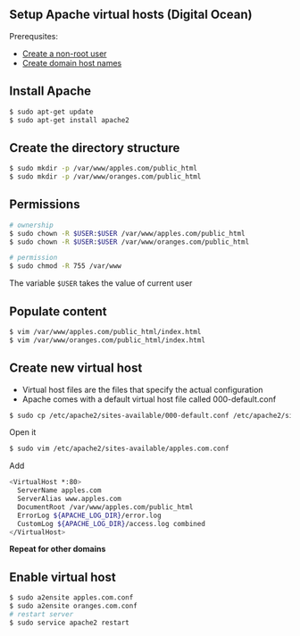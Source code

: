 ## Setup Apache virtual hosts (Digital Ocean)

Prerequsites:

- [Create a non-root user](https://www.digitalocean.com/community/tutorials/initial-server-setup-with-ubuntu-14-04)
- [Create domain host names](https://www.digitalocean.com/community/tutorials/how-to-set-up-a-host-name-with-digitalocean)


## Install Apache

```bash
$ sudo apt-get update
$ sudo apt-get install apache2
```

## Create the directory structure

```bash
$ sudo mkdir -p /var/www/apples.com/public_html
$ sudo mkdir -p /var/www/oranges.com/public_html
```

## Permissions

```bash
# ownership
$ sudo chown -R $USER:$USER /var/www/apples.com/public_html
$ sudo chown -R $USER:$USER /var/www/oranges.com/public_html

# permission
$ sudo chmod -R 755 /var/www
```
The variable `$USER` takes the value of current user

## Populate content

```bash
$ vim /var/www/apples.com/public_html/index.html
$ vim /var/www/oranges.com/public_html/index.html
```

## Create new virtual host

- Virtual host files are the files that specify the actual configuration
- Apache comes with a default virtual host file called 000-default.conf

```bash
$ sudo cp /etc/apache2/sites-available/000-default.conf /etc/apache2/sites-available/apples.com.conf
```

Open it

```bash
$ sudo vim /etc/apache2/sites-available/apples.com.conf
```

Add

```bash
<VirtualHost *:80>
  ServerName apples.com
  ServerAlias www.apples.com
  DocumentRoot /var/www/apples.com/public_html
  ErrorLog ${APACHE_LOG_DIR}/error.log
  CustomLog ${APACHE_LOG_DIR}/access.log combined
</VirtualHost>
```

**Repeat for other domains**

## Enable virtual host

```bash
$ sudo a2ensite apples.com.conf
$ sudo a2ensite oranges.com.conf
# restart server
$ sudo service apache2 restart
```
